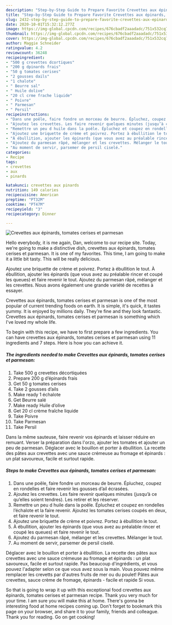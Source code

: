 ```yaml
---
description: "Step-by-Step Guide to Prepare Favorite Crevettes aux épinards, tomates cerises et parmesan"
title: "Step-by-Step Guide to Prepare Favorite Crevettes aux épinards, tomates cerises et parmesan"
slug: 2432-step-by-step-guide-to-prepare-favorite-crevettes-aux-epinards-tomates-cerises-et-parmesan
date: 2020-10-01T15:32:12.277Z
image: https://img-global.cpcdn.com/recipes/676cbadf2aaadadc/751x532cq70/crevettes-aux-epinards-tomates-cerises-et-parmesan-photo-principale-de-la-recette.jpg
thumbnail: https://img-global.cpcdn.com/recipes/676cbadf2aaadadc/751x532cq70/crevettes-aux-epinards-tomates-cerises-et-parmesan-photo-principale-de-la-recette.jpg
cover: https://img-global.cpcdn.com/recipes/676cbadf2aaadadc/751x532cq70/crevettes-aux-epinards-tomates-cerises-et-parmesan-photo-principale-de-la-recette.jpg
author: Maggie Schneider
ratingvalue: 4.2
reviewcount: 36248
recipeingredient:
- "500 g crevettes dcortiques"
- "200 g dpinards frais"
- "50 g tomates cerises"
- "2 gousses dails"
- "1 chalote"
- " Beurre sal"
- " Huile dolive"
- "20 cl crme frache liquide"
- " Poivre"
- " Parmesan"
- " Persil"
recipeinstructions:
- "Dans une poêle, faire fondre un morceau de beurre. Épluchez, coupez en rondelles et faire revenir les gousses d’ail écrasées."
- "Ajoutez les crevettes. Les faire revenir quelques minutes (jusqu’à ce qu’elles soient tendres). Les retirer et les réserver."
- "Remettre un peu d huile dans la poêle. Épluchez et coupez en rondelles l’échalote et la faire revenir. Ajoutez les tomates cerises coupés en deux, et faire revenir le tout."
- "Ajoutez une briquette de crème et poivrez. Portez à ébullition le tout."
- "À ébullition, ajouter les épinards (que vous avez au préalable rincer et coupé les queues) et faire revenir le tout."
- "Ajoutez du parmesan râpé, mélanger et les crevettes. Mélanger le tout."
- "Au moment de servir, parsemer de persil ciselé."
categories:
- Recipe
tags:
- crevettes
- aux
- pinards

katakunci: crevettes aux pinards 
nutrition: 149 calories
recipecuisine: American
preptime: "PT32M"
cooktime: "PT47M"
recipeyield: "3"
recipecategory: Dinner

---
```



![Crevettes aux épinards, tomates cerises et parmesan](https://img-global.cpcdn.com/recipes/676cbadf2aaadadc/751x532cq70/crevettes-aux-epinards-tomates-cerises-et-parmesan-photo-principale-de-la-recette.jpg)

Hello everybody, it is me again, Dan, welcome to our recipe site. Today, we're going to make a distinctive dish, crevettes aux épinards, tomates cerises et parmesan. It is one of my favorites. This time, I am going to make it a little bit tasty. This will be really delicious.

Ajoutez une briquette de crème et poivrez. Portez à ébullition le tout. À ébullition, ajouter les épinards (que vous avez au préalable rincer et coupé les queues) et faire revenir le tout. Ajoutez du parmesan râpé, mélanger et les crevettes. Nous avons également une grande variété de recettes à essayer.

Crevettes aux épinards, tomates cerises et parmesan is one of the most popular of current trending foods on earth. It is simple, it's quick, it tastes yummy. It is enjoyed by millions daily. They're fine and they look fantastic. Crevettes aux épinards, tomates cerises et parmesan is something which I've loved my whole life.


To begin with this recipe, we have to first prepare a few ingredients. You can have crevettes aux épinards, tomates cerises et parmesan using 11 ingredients and 7 steps. Here is how you can achieve it.

<!--inarticleads1-->

##### The ingredients needed to make Crevettes aux épinards, tomates cerises et parmesan:

1. Take 500 g crevettes décortiquées
1. Prepare 200 g d’épinards frais
1. Get 50 g tomates cerises
1. Take 2 gousses d’ails
1. Make ready 1 échalote
1. Get  Beurre salé
1. Make ready  Huile d’olive
1. Get 20 cl crème fraîche liquide
1. Take  Poivre
1. Take  Parmesan
1. Take  Persil


Dans la même sauteuse, faire revenir vos épinards et laisser réduire en remuant. Verser la préparation dans l&#39;orzo, ajouter les tomates et ajouter un peu de parmesan. Déglacer avec le bouillon et porter à ébullition. La recette des pâtes aux crevettes avec une sauce crémeuse au fromage et épinards : un plat savoureux, facile et surtout rapide. 

<!--inarticleads2-->

##### Steps to make Crevettes aux épinards, tomates cerises et parmesan:

1. Dans une poêle, faire fondre un morceau de beurre. Épluchez, coupez en rondelles et faire revenir les gousses d’ail écrasées.
1. Ajoutez les crevettes. Les faire revenir quelques minutes (jusqu’à ce qu’elles soient tendres). Les retirer et les réserver.
1. Remettre un peu d huile dans la poêle. Épluchez et coupez en rondelles l’échalote et la faire revenir. Ajoutez les tomates cerises coupés en deux, et faire revenir le tout.
1. Ajoutez une briquette de crème et poivrez. Portez à ébullition le tout.
1. À ébullition, ajouter les épinards (que vous avez au préalable rincer et coupé les queues) et faire revenir le tout.
1. Ajoutez du parmesan râpé, mélanger et les crevettes. Mélanger le tout.
1. Au moment de servir, parsemer de persil ciselé.


Déglacer avec le bouillon et porter à ébullition. La recette des pâtes aux crevettes avec une sauce crémeuse au fromage et épinards : un plat savoureux, facile et surtout rapide. Pas beaucoup d&#39;ingrédients, et vous pouvez l&#39;adapter selon ce que vous avez sous la main. Vous pouvez même remplacer les crevetts par d&#39;autres fruits de mer ou du poulet! Pâtes aux crevettes, sauce crème de fromage, épinards - facile et rapide Si vous. 

So that is going to wrap it up with this exceptional food crevettes aux épinards, tomates cerises et parmesan recipe. Thank you very much for your time. I am sure you will make this at home. There's gonna be interesting food at home recipes coming up. Don't forget to bookmark this page on your browser, and share it to your family, friends and colleague. Thank you for reading. Go on get cooking!

